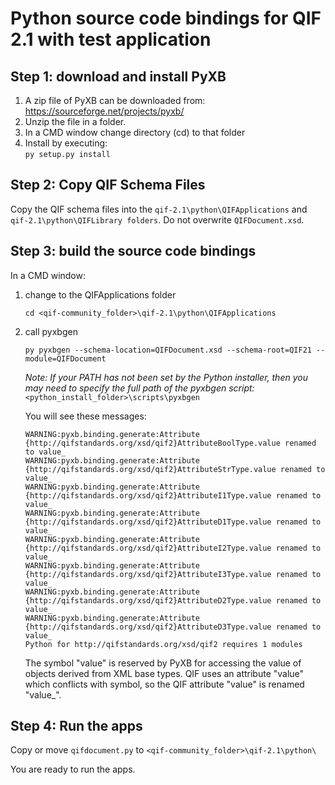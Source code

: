 # Python source code bindings for QIF 2.1 with test application

## Step 1: download and install PyXB

1. A zip file of PyXB can be downloaded from: <https://sourceforge.net/projects/pyxb/>
2. Unzip the file in a folder.
3. In a CMD window change directory (cd) to that folder
4. Install by executing:  
   `py setup.py install`

## Step 2: Copy QIF Schema Files

Copy the QIF schema files into the `qif-2.1\python\QIFApplications` and `qif-2.1\python\QIFLibrary folders`. Do not overwrite `QIFDocument.xsd`.

## Step 3: build the source code bindings

In a CMD window:

1. change to the QIFApplications folder  
   ```
   cd <qif-community_folder>\qif-2.1\python\QIFApplications
   ```
2. call pyxbgen  
   ```
   py pyxbgen --schema-location=QIFDocument.xsd --schema-root=QIF21 --module=QIFDocument
   ```

   _Note: If your PATH has not been set by the Python installer, then you may need to specify the full path of the pyxbgen script:_ `<python_install_folder>\scripts\pyxbgen`

   You will see these messages:
   
   ```
   WARNING:pyxb.binding.generate:Attribute {http://qifstandards.org/xsd/qif2}AttributeBoolType.value renamed to value_
   WARNING:pyxb.binding.generate:Attribute {http://qifstandards.org/xsd/qif2}AttributeStrType.value renamed to value_
   WARNING:pyxb.binding.generate:Attribute {http://qifstandards.org/xsd/qif2}AttributeI1Type.value renamed to value_
   WARNING:pyxb.binding.generate:Attribute {http://qifstandards.org/xsd/qif2}AttributeD1Type.value renamed to value_
   WARNING:pyxb.binding.generate:Attribute {http://qifstandards.org/xsd/qif2}AttributeI2Type.value renamed to value_
   WARNING:pyxb.binding.generate:Attribute {http://qifstandards.org/xsd/qif2}AttributeI3Type.value renamed to value_
   WARNING:pyxb.binding.generate:Attribute {http://qifstandards.org/xsd/qif2}AttributeD2Type.value renamed to value_
   WARNING:pyxb.binding.generate:Attribute {http://qifstandards.org/xsd/qif2}AttributeD3Type.value renamed to value_
   Python for http://qifstandards.org/xsd/qif2 requires 1 modules
   ```

   The symbol "value" is reserved by PyXB for accessing the value of objects derived from XML base types. QIF uses an attribute "value" which conflicts with symbol, so the QIF attribute "value" is renamed "value_".

## Step 4: Run the apps

Copy or move `qifdocument.py` to `<qif-community_folder>\qif-2.1\python\`

You are ready to run the apps.